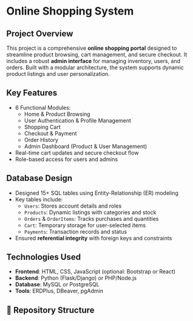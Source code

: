 # Online Shopping System

## Project Overview
This project is a comprehensive **online shopping portal** designed to streamline product browsing, cart management, and secure checkout. It includes a robust **admin interface** for managing inventory, users, and orders. Built with a modular architecture, the system supports dynamic product listings and user personalization.

## Key Features
- 6 Functional Modules:
  - Home & Product Browsing
  - User Authentication & Profile Management
  - Shopping Cart
  - Checkout & Payment
  - Order History
  - Admin Dashboard (Product & User Management)
- Real-time cart updates and secure checkout flow
- Role-based access for users and admins

## Database Design
- Designed 15+ SQL tables using Entity-Relationship (ER) modeling
- Key tables include:
  - `Users`: Stores account details and roles
  - `Products`: Dynamic listings with categories and stock
  - `Orders` & `OrderItems`: Tracks purchases and quantities
  - `Cart`: Temporary storage for user-selected items
  - `Payments`: Transaction records and status
- Ensured **referential integrity** with foreign keys and constraints

## Technologies Used
- **Frontend**: HTML, CSS, JavaScript (optional: Bootstrap or React)
- **Backend**: Python (Flask/Django) or PHP/Node.js
- **Database**: MySQL or PostgreSQL
- **Tools**: ERDPlus, DBeaver, pgAdmin

## 📁 Repository Structure
